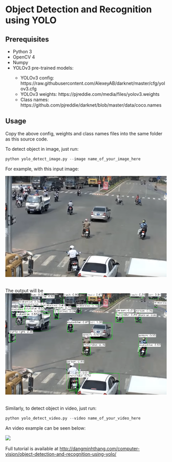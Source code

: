 # Object Detection and Recognition using YOLO

## Prerequisites

<ul>
<li>Python 3</li>
<li>OpenCV 4</li>
<li>Numpy</li>
<li>YOLOv3 pre-trained models:</li>
  <ul>
  <li>YOLOv3 config: https://raw.githubusercontent.com/AlexeyAB/darknet/master/cfg/yolov3.cfg</li>
  <li>YOLOv3 weights: https://pjreddie.com/media/files/yolov3.weights</li>
  <li>Class names: https://github.com/pjreddie/darknet/blob/master/data/coco.names</li>
  </ul>
</ul>

## Usage

Copy the above config, weights and class names files into the same folder as this source code.

To detect object in image, just run:

```Python
python yolo_detect_image.py --image name_of_your_image_here
```

For example, with this input image:

<img src="https://github.com/minhthangdang/minhthangdang.github.io/blob/master/YOLO-example.png?raw=true" alt="YOLO input image" title="YOLO input image">
<br><br>

The output will be
<img src="https://github.com/minhthangdang/minhthangdang.github.io/blob/master/YOLO-output.png?raw=true" alt="YOLO input image" title="YOLO input image">
<br><br>

Similarly, to detect object in video, just run:

```python
python yolo_detect_video.py --video name_of_your_video_here
```

An video example can be seen below:

[![](http://img.youtube.com/vi/5Zt7ohK2Rjk/0.jpg)](http://www.youtube.com/watch?v=5Zt7ohK2Rjk "")

Full tutorial is available at http://dangminhthang.com/computer-vision/object-detection-and-recognition-using-yolo/
